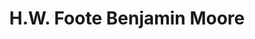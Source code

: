 ---
title: "H.W. Foote Benjamin Moore"
url: /boston/h-w-foote-benjamin-moore/
shop: doityourself
---